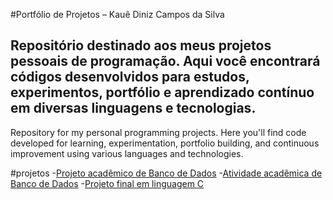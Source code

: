 #Portfólio de Projetos – Kauê Diniz Campos da Silva

Repositório destinado aos meus projetos pessoais de programação. Aqui você encontrará códigos desenvolvidos para estudos, experimentos, portfólio e aprendizado contínuo em diversas linguagens e tecnologias.
--
Repository for my personal programming projects. Here you'll find code developed for learning, experimentation, portfolio building, and continuous improvement using various languages and technologies.

#projetos
-[Projeto acadêmico de Banco de Dados](./projetoFinal.sql)
-[Atividade acadêmica de Banco de Dados](./AF3procedure.sql)
-[Projeto final em linguagem C](./trabalhoFinalC.c)
